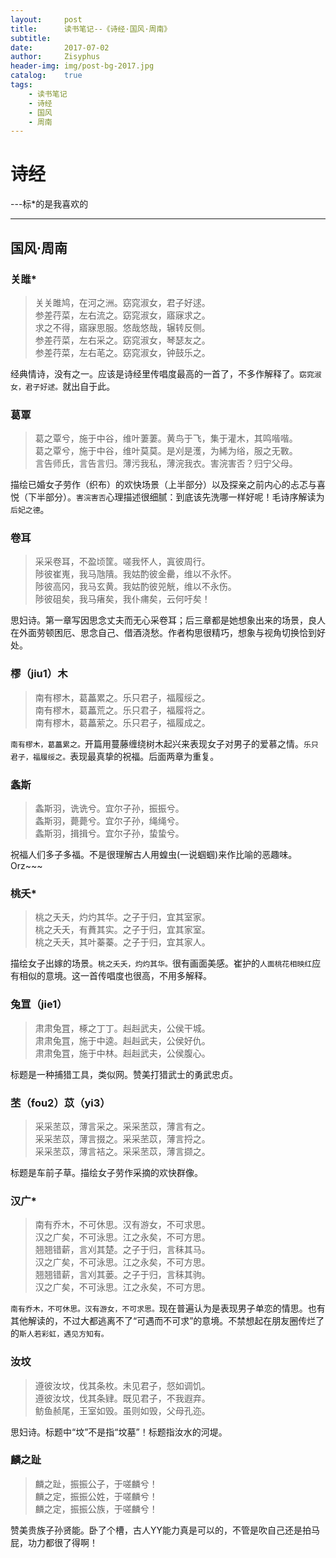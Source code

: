 ```yaml
---
layout:		post
title:		读书笔记--《诗经·国风·周南》
subtitle:	
date:		2017-07-02 
author:		Zisyphus
header-img:	img/post-bg-2017.jpg
catalog:	true
tags:
    - 读书笔记
    - 诗经
    - 国风
    - 周南
---
```


# 诗经

\-\-\-标\*的是我喜欢的

---

## 国风·周南

### 关雎\*

> 关关雎鸠，在河之洲。窈窕淑女，君子好逑。  
> 参差荇菜，左右流之。窈窕淑女，寤寐求之。  
> 求之不得，寤寐思服。悠哉悠哉，辗转反侧。  
> 参差荇菜，左右采之。窈窕淑女，琴瑟友之。  
> 参差荇菜，左右芼之。窈窕淑女，钟鼓乐之。

经典情诗，没有之一。应该是诗经里传唱度最高的一首了，不多作解释了。`窈窕淑女，君子好逑。`就出自于此。

### 葛覃

> 葛之覃兮，施于中谷，维叶萋萋。黄鸟于飞，集于灌木，其鸣喈喈。  
> 葛之覃兮，施于中谷，维叶莫莫。是刈是濩，为絺为绤，服之无斁。  
> 言告师氏，言告言归。薄污我私，薄浣我衣。害浣害否？归宁父母。

描绘已婚女子劳作（织布）的欢快场景（上半部分）以及探亲之前内心的忐忑与喜悦（下半部分）。`害浣害否`心理描述很细腻：到底该先洗哪一样好呢！毛诗序解读为`后妃之德`。

### 卷耳

> 采采卷耳，不盈顷筐。嗟我怀人，寘彼周行。  
> 陟彼崔嵬，我马虺隤。我姑酌彼金罍，维以不永怀。  
> 陟彼高冈，我马玄黄。我姑酌彼兕觥，维以不永伤。  
> 陟彼砠矣，我马瘏矣，我仆痡矣，云何吁矣！

思妇诗。第一章写因思念丈夫而无心采卷耳；后三章都是她想象出来的场景，良人在外面劳顿困厄、思念自己、借酒浇愁。作者构思很精巧，想象与视角切换恰到好处。	

### 樛（jiu1）木

> 南有樛木，葛藟累之。乐只君子，福履绥之。  
> 南有樛木，葛藟荒之。乐只君子，福履将之。  
> 南有樛木，葛藟萦之。乐只君子，福履成之。

`南有樛木，葛藟累之。`开篇用蔓藤缠绕树木起兴来表现女子对男子的爱慕之情。`乐只君子，福履绥之。`表现最真挚的祝福。后面两章为重复。

### 螽斯

> 螽斯羽，诜诜兮。宜尔子孙，振振兮。  
> 螽斯羽，薨薨兮。宜尔子孙，绳绳兮。  
> 螽斯羽，揖揖兮。宜尔子孙，蛰蛰兮。

祝福人们多子多福。不是很理解古人用蝗虫\(一说蝈蝈\)来作比喻的恶趣味。Orz\~\~\~

### 桃夭\*

> 桃之夭夭，灼灼其华。之子于归，宜其室家。  
> 桃之夭夭，有蕡其实。之子于归，宜其家室。  
> 桃之夭夭，其叶蓁蓁。之子于归，宜其家人。

描绘女子出嫁的场景。`桃之夭夭，灼灼其华。`很有画面美感。崔护的`人面桃花相映红`应有相似的意境。这一首传唱度也很高，不用多解释。

### 兔罝（jie1）

> 肃肃兔罝，椓之丁丁。赳赳武夫，公侯干城。  
> 肃肃兔罝，施于中逵。赳赳武夫，公侯好仇。  
> 肃肃兔罝，施于中林。赳赳武夫，公侯腹心。

标题是一种捕猎工具，类似网。赞美打猎武士的勇武忠贞。

### 苤（fou2）苡（yi3）

> 采采苤苡，薄言采之。采采苤苡，薄言有之。  
> 采采苤苡，薄言掇之。采采苤苡，薄言捋之。  
> 采采苤苡，薄言袺之。采采苤苡，薄言撷之。

标题是车前子草。描绘女子劳作采摘的欢快群像。

### 汉广\*

> 南有乔木，不可休思。汉有游女，不可求思。  
> 汉之广矣，不可泳思。江之永矣，不可方思。  
> 翘翘错薪，言刈其楚。之子于归，言秣其马。  
> 汉之广矣，不可泳思。江之永矣，不可方思。  
> 翘翘错薪，言刈其蒌。之子于归，言秣其驹。  
> 汉之广矣，不可泳思。江之永矣，不可方思。

`南有乔木，不可休思。汉有游女，不可求思。`现在普遍认为是表现男子单恋的情思。也有其他解读的，不过大都逃离不了“可遇而不可求”的意境。不禁想起在朋友圈传烂了的`斯人若彩虹，遇见方知有。`

### 汝坟

> 遵彼汝坟，伐其条枚。未见君子，惄如调饥。  
> 遵彼汝坟，伐其条肄。既见君子，不我遐弃。  
> 鲂鱼赪尾，王室如毁。虽则如毁，父母孔迩。

思妇诗。标题中“坟”不是指“坟墓”！标题指汝水的河堤。

### 麟之趾

> 麟之趾，振振公子，于嗟麟兮！  
> 麟之定，振振公姓，于嗟麟兮！  
> 麟之定，振振公族，于嗟麟兮！

赞美贵族子孙贤能。卧了个槽，古人YY能力真是可以的，不管是吹自己还是拍马屁，功力都很了得啊！	
